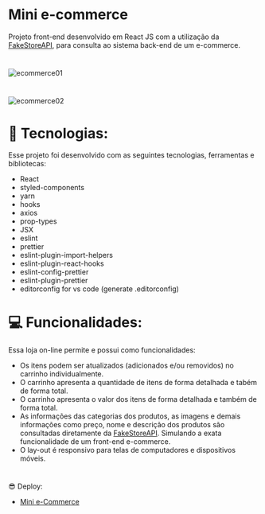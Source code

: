 # Mini e-commerce

Projeto front-end desenvolvido em React JS com a utilização da [FakeStoreAPI](https://fakestoreapi.com), para consulta ao sistema back-end de um e-commerce.
#
![ecommerce01](https://user-images.githubusercontent.com/113479357/201253952-592a3eef-4e44-4089-b6aa-9db9649bfe78.png)
#
![ecommerce02](https://user-images.githubusercontent.com/113479357/201253983-81a5bd9f-346e-479c-861c-a95633087d58.png)
#
# 🚀 Tecnologias:
 
Esse projeto foi desenvolvido com as seguintes tecnologias, ferramentas e bibliotecas:

- React
- styled-components
- yarn
- hooks
- axios
- prop-types
- JSX
- eslint
- prettier
- eslint-plugin-import-helpers
- eslint-plugin-react-hooks
- eslint-config-prettier
- eslint-plugin-prettier
- editorconfig for vs code (generate .editorconfig)
#
#
# 💻 Funcionalidades:
Essa loja on-line permite e possui como funcionalidades:

- Os itens podem ser atualizados (adicionados e/ou removidos) no carrinho individualmente.
- O carrinho apresenta a quantidade de itens de forma detalhada e tabém de forma total.
- O carrinho apresenta o valor dos itens de forma detalhada e também de forma total.
- As informações das categorias dos produtos, as imagens e demais informações como preço, nome e descrição dos produtos são consultadas diretamente da [FakeStoreAPI](https://fakestoreapi.com). Simulando a exata funcionalidade de um front-end e-commerce.
- O lay-out é responsivo para telas de computadores e dispositivos móveis.
#
#
😎 Deploy:
- [Mini e-Commerce](https://mini-ecommerce-mg.netlify.app/)
#
